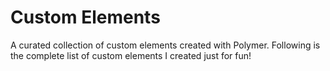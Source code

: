 Custom Elements
===============

A curated collection of custom elements created with Polymer. Following is the complete list of custom elements I created just for fun!
